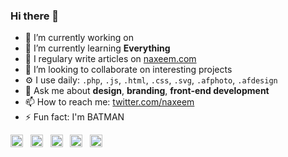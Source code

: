 ### Hi there 👋

- 🔭 I’m currently working on 
- 🌱 I’m currently learning **Everything**
- 📝 I regulary write articles on [naxeem.com](naxeem.com)
- 👯 I’m looking to collaborate on interesting projects
- ⚙️ I use daily: `.php`, `.js`, `.html`, `.css`, `.svg`, `.afphoto`, `.afdesign`
- 💬 Ask me about **design**, **branding**, **front-end development**
- 📫 How to reach me: [twitter.com/naxeem](https://twitter.com/naxeem)
- ⚡ Fun fact: I'm BATMAN

<p align="left">
<a href="https://codepen.io/naxeem" target="blank"><img align="center" src="https://cdn.jsdelivr.net/npm/simple-icons@3.0.1/icons/codepen.svg" alt="naxeem" height="20" width="20" /></a>&nbsp;&nbsp;
<a href="https://twitter.com/naxeem" target="blank"><img align="center" src="https://cdn.jsdelivr.net/npm/simple-icons@3.0.1/icons/twitter.svg" alt="naxeem" height="20" width="20" /></a>&nbsp;&nbsp;
<a href="https://linkedin.com/in/naxeem" target="blank"><img align="center" src="https://cdn.jsdelivr.net/npm/simple-icons@3.0.1/icons/linkedin.svg" alt="naxeem" height="20" width="20" /></a>&nbsp;&nbsp;
<a href="https://dribbble.com/naxeem" target="blank"><img align="center" src="https://cdn.jsdelivr.net/npm/simple-icons@3.0.1/icons/dribbble.svg" alt="naxeem" height="20" width="20" /></a>&nbsp;&nbsp;
<a href="https://www.behance.net/naxeem" target="blank"><img align="center" src="https://cdn.jsdelivr.net/npm/simple-icons@3.0.1/icons/behance.svg" alt="naxeem" height="20" width="20" /></a>
</p>
